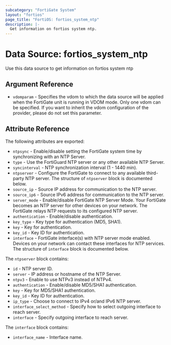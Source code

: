 ```yaml
---
subcategory: "FortiGate System"
layout: "fortios"
page_title: "FortiOS: fortios_system_ntp"
description: |-
  Get information on fortios system ntp.
---
```


# Data Source: fortios_system_ntp
Use this data source to get information on fortios system ntp

## Argument Reference


* `vdomparam` - Specifies the vdom to which the data source will be applied when the FortiGate unit is running in VDOM mode. Only one vdom can be specified. If you want to inherit the vdom configuration of the provider, please do not set this parameter.


## Attribute Reference

The following attributes are exported:

* `ntpsync` - Enable/disable setting the FortiGate system time by synchronizing with an NTP Server.
* `type` - Use the FortiGuard NTP server or any other available NTP Server.
* `syncinterval` - NTP synchronization interval (1 - 1440 min).
* `ntpserver` - Configure the FortiGate to connect to any available third-party NTP server. The structure of `ntpserver` block is documented below.
* `source_ip` - Source IP address for communication to the NTP server.
* `source_ip6` - Source IPv6 address for communication to the NTP server.
* `server_mode` - Enable/disable FortiGate NTP Server Mode. Your FortiGate becomes an NTP server for other devices on your network. The FortiGate relays NTP requests to its configured NTP server.
* `authentication` - Enable/disable authentication.
* `key_type` - Key type for authentication (MD5, SHA1).
* `key` - Key for authentication.
* `key_id` - Key ID for authentication.
* `interface` - FortiGate interface(s) with NTP server mode enabled. Devices on your network can contact these interfaces for NTP services. The structure of `interface` block is documented below.

The `ntpserver` block contains:

* `id` - NTP server ID.
* `server` - IP address or hostname of the NTP Server.
* `ntpv3` - Enable to use NTPv3 instead of NTPv4.
* `authentication` - Enable/disable MD5/SHA1 authentication.
* `key` - Key for MD5/SHA1 authentication.
* `key_id` - Key ID for authentication.
* `ip_type` - Choose to connect to IPv4 or/and IPv6 NTP server.
* `interface_select_method` - Specify how to select outgoing interface to reach server.
* `interface` - Specify outgoing interface to reach server.

The `interface` block contains:

* `interface_name` - Interface name.

